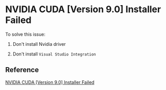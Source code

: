 # NVIDIA CUDA [Version 9.0] Installer Failed

To solve this issue:

1. Don't install Nvidia driver

2. Don't install `Visual Studio Integration`

## Reference

[NVIDIA CUDA [Version 9.0] Installer Failed](https://devtalk.nvidia.com/default/topic/1024458/cuda-setup-and-installation/nvidia-cuda-version-9-0-installer-failed/2)